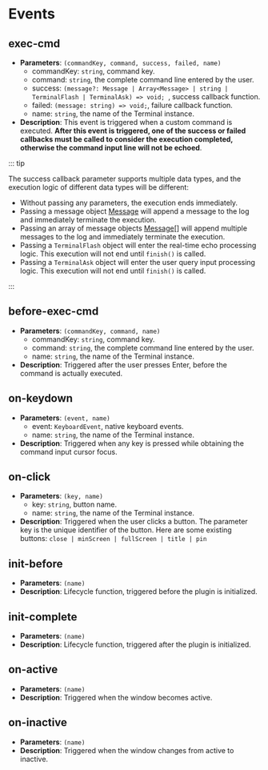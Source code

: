# Events

## exec-cmd

- **Parameters**: `(commandKey, command, success, failed, name)`
  - commandKey: `string`, command key.
  - command: `string`, the complete command line entered by the user.
  - success: `(message?: Message | Array<Message> | string | TerminalFlash | TerminalAsk) => void; `, success callback function.
  - failed: `(message: string) => void;`, failure callback function.
  - name: `string`, the name of the Terminal instance.
- **Description**: This event is triggered when a custom command is executed. **After this event is triggered, one of the success or failed callbacks must be called to consider the execution completed, otherwise the command input line will not be echoed**.

::: tip

The success callback parameter supports multiple data types, and the execution logic of different data types will be different:
- Without passing any parameters, the execution ends immediately.
- Passing a message object [Message](./others#Message) will append a message to the log and immediately terminate the execution.
- Passing an array of message objects [Message](./others#Message)[] will append multiple messages to the log and immediately terminate the execution.
- Passing a `TerminalFlash` object will enter the real-time echo processing logic. This execution will not end until `finish()` is called.
- Passing a `TerminalAsk` object will enter the user query input processing logic. This execution will not end until `finish()` is called.

:::

## before-exec-cmd

- **Parameters**: `(commandKey, command, name)`
  - commandKey: `string`, command key.
  - command: `string`, the complete command line entered by the user.
  - name: `string`, the name of the Terminal instance.
- **Description**: Triggered after the user presses Enter, before the command is actually executed.

## on-keydown

- **Parameters**: `(event, name)`
  - event: `KeyboardEvent`, native keyboard events.
  - name: `string`, the name of the Terminal instance.
- **Description**: Triggered when any key is pressed while obtaining the command input cursor focus.

## on-click

- **Parameters**: `(key, name)`
  - key: `string`, button name.
  - name: `string`, the name of the Terminal instance.
- **Description**: Triggered when the user clicks a button. The parameter key is the unique identifier of the button. Here are some existing buttons: `close | minScreen | fullScreen | title | pin`

## init-before

- **Parameters**: `(name)`
- **Description**: Lifecycle function, triggered before the plugin is initialized.

## init-complete

- **Parameters**: `(name)`
- **Description**: Lifecycle function, triggered after the plugin is initialized.

## on-active

- **Parameters**: `(name)`
- **Description**: Triggered when the window becomes active.

## on-inactive

- **Parameters**: `(name)`
- **Description**: Triggered when the window changes from active to inactive.

<CommentService></CommentService>
